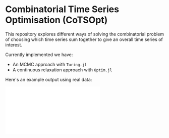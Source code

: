 # Combinatorial Time Series Optimisation (CoTSOpt)

This repository explores different ways of solving the combinatorial problem of choosing which time series sum together to give an overall time series of interest.

Currently implemented we have:
- An MCMC approach with `Turing.jl`
- A continuous relaxation approach with `Optim.jl`

Here's an example output using real data:

![Example output](/figures/realdata_example_traintest.html)
